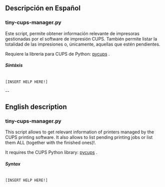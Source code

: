 
## Descripción en Español

### tiny-cups-manager.py

Este script, permite obtener información relevante de impresoras gestionadas por el software de impresión CUPS. También permite 
listar la totalidad de las impresiones o, únicamente, aquellas que estén pendientes.  

Requiere la librería para CUPS de Python: [pycups](https://pypi.python.org/pypi/pycups) . 

##### Sintáxis
```

[INSERT HELP HERE!]

```


--

## English description

### tiny-cups-manager.py

This script allows to get relevant information of printers managed by the CUPS printing software. It also allows to
list pending printing jobs or list them ALL (together with the finished ones)!.  

It requires the CUPS Python library: [pycups](https://pypi.python.org/pypi/pycups) .

##### Syntax
```

[INSERT HELP HERE!]

```
